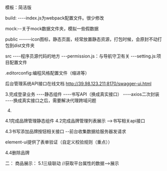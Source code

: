 模板：简洁版

build:  ----index.js为webpack配置文件。很少修改

mock:--关于mock数据文件夹，模拟一些假数据

public ------icon图标，静态页面，经常放置静态资源，打包时候，会原封不动打包到dist文件夹

src ----程序员源代码的地方
     ---permission.js：与导航守卫有关
     ---setting.js:项目配置文件

.editorconfig:编程风格配置文件（缩进等）


后台管理系统API接口在线文档
http://39.98.123.211:8170/swagger-ui.html

3.完成登录业务
 ----静态组件
 ----书写API（换成真实接口）
 ----axios二次封装
 ----换成真实接口之后，需要解决代理跨域问题

4.
4.1完成品牌管理静态组件
4.2完成品牌管理列表展示  -->书写相关api接口

4.3书写添加品牌按钮相关接口
--前台收集数据给服务器发请求

element-ui提供了表单验证（自定义校验规则（重点））

4.4删除品牌



二：
商品展示：
5.1三级联动
//获取平台属性的数据-->展示